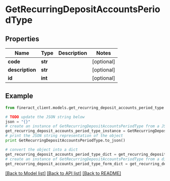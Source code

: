 # GetRecurringDepositAccountsPeriodType


## Properties

Name | Type | Description | Notes
------------ | ------------- | ------------- | -------------
**code** | **str** |  | [optional] 
**description** | **str** |  | [optional] 
**id** | **int** |  | [optional] 

## Example

```python
from fineract_client.models.get_recurring_deposit_accounts_period_type import GetRecurringDepositAccountsPeriodType

# TODO update the JSON string below
json = "{}"
# create an instance of GetRecurringDepositAccountsPeriodType from a JSON string
get_recurring_deposit_accounts_period_type_instance = GetRecurringDepositAccountsPeriodType.from_json(json)
# print the JSON string representation of the object
print GetRecurringDepositAccountsPeriodType.to_json()

# convert the object into a dict
get_recurring_deposit_accounts_period_type_dict = get_recurring_deposit_accounts_period_type_instance.to_dict()
# create an instance of GetRecurringDepositAccountsPeriodType from a dict
get_recurring_deposit_accounts_period_type_form_dict = get_recurring_deposit_accounts_period_type.from_dict(get_recurring_deposit_accounts_period_type_dict)
```
[[Back to Model list]](../README.md#documentation-for-models) [[Back to API list]](../README.md#documentation-for-api-endpoints) [[Back to README]](../README.md)


